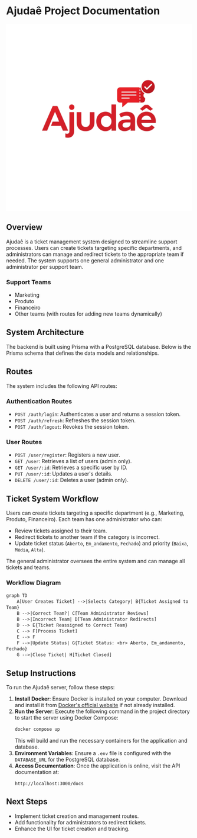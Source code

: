 # Ajudaê Project Documentation

![Ajudaê Logo](./assets/logo.png)

## Overview

Ajudaê is a ticket management system designed to streamline support processes. Users can create tickets targeting specific departments, and administrators can manage and redirect tickets to the appropriate team if needed. The system supports one general administrator and one administrator per support team.

### Support Teams

- Marketing
- Produto
- Financeiro
- Other teams (with routes for adding new teams dynamically)

## System Architecture

The backend is built using Prisma with a PostgreSQL database. Below is the Prisma schema that defines the data models and relationships.

## Routes

The system includes the following API routes:

### Authentication Routes

- `POST /auth/login`: Authenticates a user and returns a session token.
- `POST /auth/refresh`: Refreshes the session token.
- `POST /auth/logout`: Revokes the session token.

### User Routes

- `POST /user/register`: Registers a new user.
- `GET /user`: Retrieves a list of users (admin only).
- `GET /user/:id`: Retrieves a specific user by ID.
- `PUT /user/:id`: Updates a user's details.
- `DELETE /user/:id`: Deletes a user (admin only).

## Ticket System Workflow

Users can create tickets targeting a specific department (e.g., Marketing, Produto, Financeiro). Each team has one administrator who can:

- Review tickets assigned to their team.
- Redirect tickets to another team if the category is incorrect.
- Update ticket status (`Aberto`, `Em_andamento`, `Fechado`) and priority (`Baixa`, `Média`, `Alta`).

The general administrator oversees the entire system and can manage all tickets and teams.

### Workflow Diagram

```mermaid
graph TD
    A[User Creates Ticket] -->|Selects Category| B{Ticket Assigned to Team}
    B -->|Correct Team?| C[Team Administrator Reviews]
    B -->|Incorrect Team| D[Team Administrator Redirects]
    D --> E{Ticket Reassigned to Correct Team}
    C --> F[Process Ticket]
    E --> F
    F -->|Update Status| G{Ticket Status: <br> Aberto, Em_andamento, Fechado}
    G -->|Close Ticket| H[Ticket Closed]
```

## Setup Instructions

To run the Ajudaê server, follow these steps:

1. **Install Docker**: Ensure Docker is installed on your computer. Download and install it from [Docker's official website](https://www.docker.com/get-started) if not already installed.
2. **Run the Server**: Execute the following command in the project directory to start the server using Docker Compose:
   ```bash
   docker compose up
   ```
   This will build and run the necessary containers for the application and database.
3. **Environment Variables**: Ensure a `.env` file is configured with the `DATABASE_URL` for the PostgreSQL database.
4. **Access Documentation**: Once the application is online, visit the API documentation at:
   ```
   http://localhost:3000/docs
   ```

## Next Steps

- Implement ticket creation and management routes.
- Add functionality for administrators to redirect tickets.
- Enhance the UI for ticket creation and tracking.
